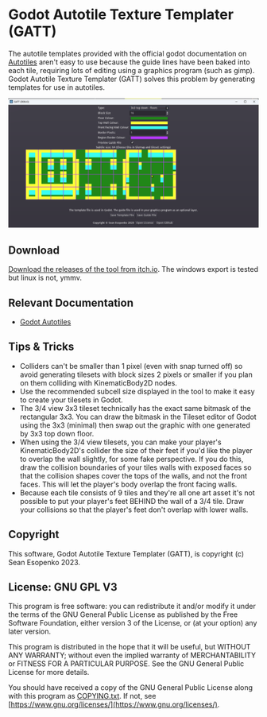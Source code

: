 # Godot Autotile Texture Templater (GATT)

The autotile templates provided with the official godot documentation on [Autotiles](https://docs.godotengine.org/en/stable/tutorials/2d/using_tilemaps.html#autotiles) aren't easy to use because the guide lines have been baked into each tile, requiring lots of editing using a graphics program (such as gimp).  Godot Autotile Texture Templater (GATT) solves this problem by generating templates for use in autotiles.

![screenshot](img/screenshot.png)

## Download

[Download the releases of the tool from itch.io](https://sesopenko.itch.io/gatt). The windows export is tested but linux is not, ymmv.

## Relevant Documentation

* [Godot Autotiles](https://docs.godotengine.org/en/stable/tutorials/2d/using_tilemaps.html#autotiles)

## Tips & Tricks

* Colliders can't be smaller than 1 pixel (even with snap turned off) so avoid generating tilesets with block sizes 2 pixels or smaller if you plan on them colliding with KinematicBody2D nodes.
* Use the recommended subcell size displayed in the tool to make it easy to create your tilesets in Godot.
* The 3/4 view 3x3 tileset technically has the exact same bitmask of the rectangular 3x3.  You can draw the bitmask in the Tileset editor of Godot using the 3x3 (minimal) then swap out the graphic with one generated by 3x3 top down floor.
* When using the 3/4 view tilesets, you can make your player's KinematicBody2D's collider the size of their feet if you'd like the player to overlap the wall slightly, for some fake perspective.  If you do this, draw the collision boundaries of your tiles walls with exposed faces so that the collision shapes cover the tops of the walls, and not the front faces.  This will let the player's body overlap the front facing walls.
* Because each tile consists of 9 tiles and they're all one art asset it's not possible to put your player's feet BEHIND the wall of a 3/4 tile.  Draw your collisions so that the player's feet don't overlap with lower walls.

## Copyright

This software, Godot Autotile Texture Templater (GATT), is copyright (c) Sean Esopenko 2023.

## License: GNU GPL V3


This program is free software: you can redistribute it and/or modify it under the terms of the GNU General Public License as published by the Free Software Foundation, either version 3 of the License, or (at your option) any later version.

This program is distributed in the hope that it will be useful, but WITHOUT ANY WARRANTY; without even the implied warranty of MERCHANTABILITY or FITNESS FOR A PARTICULAR PURPOSE. See the GNU General Public License for more details.

You should have received a copy of the GNU General Public License along with this program as [COPYING.txt](./COPYING.txt). If not, see [https://www.gnu.org/licenses/](https://www.gnu.org/licenses/). 
